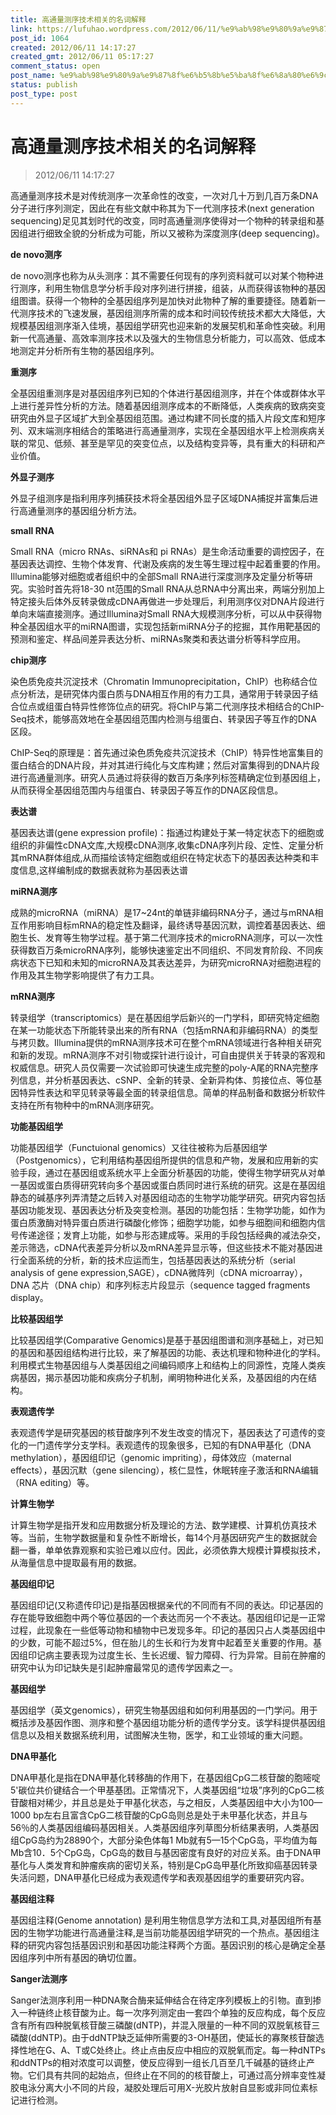```yaml
---
title: 高通量测序技术相关的名词解释
link: https://lufuhao.wordpress.com/2012/06/11/%e9%ab%98%e9%80%9a%e9%87%8f%e6%b5%8b%e5%ba%8f%e6%8a%80%e6%9c%af%e7%9b%b8%e5%85%b3%e7%9a%84%e5%90%8d%e8%af%8d%e8%a7%a3%e9%87%8a/
post_id: 1064
created: 2012/06/11 14:17:27
created_gmt: 2012/06/11 05:17:27
comment_status: open
post_name: %e9%ab%98%e9%80%9a%e9%87%8f%e6%b5%8b%e5%ba%8f%e6%8a%80%e6%9c%af%e7%9b%b8%e5%85%b3%e7%9a%84%e5%90%8d%e8%af%8d%e8%a7%a3%e9%87%8a
status: publish
post_type: post
---
```


# 高通量测序技术相关的名词解释

> 2012/06/11 14:17:27

高通量测序技术是对传统测序一次革命性的改变，一次对几十万到几百万条DNA分子进行序列测定，因此在有些文献中称其为下一代测序技术(next generation sequencing)足见其划时代的改变，同时高通量测序使得对一个物种的转录组和基因组进行细致全貌的分析成为可能，所以又被称为深度测序(deep sequencing)。 

**de novo测序**

de novo测序也称为从头测序：其不需要任何现有的序列资料就可以对某个物种进行测序，利用生物信息学分析手段对序列进行拼接，组装，从而获得该物种的基因组图谱。获得一个物种的全基因组序列是加快对此物种了解的重要捷径。随着新一代测序技术的飞速发展，基因组测序所需的成本和时间较传统技术都大大降低，大规模基因组测序渐入佳境，基因组学研究也迎来新的发展契机和革命性突破。利用新一代高通量、高效率测序技术以及强大的生物信息分析能力，可以高效、低成本地测定并分析所有生物的基因组序列。 

**重测序**

全基因组重测序是对基因组序列已知的个体进行基因组测序，并在个体或群体水平上进行差异性分析的方法。随着基因组测序成本的不断降低，人类疾病的致病突变研究由外显子区域扩大到全基因组范围。通过构建不同长度的插入片段文库和短序列、双末端测序相结合的策略进行高通量测序，实现在全基因组水平上检测疾病关联的常见、低频、甚至是罕见的突变位点，以及结构变异等，具有重大的科研和产业价值。 

**外显子测序**

外显子组测序是指利用序列捕获技术将全基因组外显子区域DNA捕捉并富集后进行高通量测序的基因组分析方法。 

**small RNA**

Small RNA（micro RNAs、siRNAs和 pi RNAs）是生命活动重要的调控因子，在基因表达调控、生物个体发育、代谢及疾病的发生等生理过程中起着重要的作用。Illumina能够对细胞或者组织中的全部Small RNA进行深度测序及定量分析等研究。实验时首先将18-30 nt范围的Small RNA从总RNA中分离出来，两端分别加上特定接头后体外反转录做成cDNA再做进一步处理后，利用测序仪对DNA片段进行单向末端直接测序。通过Illumina对Small RNA大规模测序分析，可以从中获得物种全基因组水平的miRNA图谱，实现包括新miRNA分子的挖掘，其作用靶基因的预测和鉴定、样品间差异表达分析、miRNAs聚类和表达谱分析等科学应用。 

**chip测序**

染色质免疫共沉淀技术（Chromatin Immunoprecipitation，ChIP）也称结合位点分析法，是研究体内蛋白质与DNA相互作用的有力工具，通常用于转录因子结合位点或组蛋白特异性修饰位点的研究。将ChIP与第二代测序技术相结合的ChIP-Seq技术，能够高效地在全基因组范围内检测与组蛋白、转录因子等互作的DNA区段。 

ChIP-Seq的原理是：首先通过染色质免疫共沉淀技术（ChIP）特异性地富集目的蛋白结合的DNA片段，并对其进行纯化与文库构建；然后对富集得到的DNA片段进行高通量测序。研究人员通过将获得的数百万条序列标签精确定位到基因组上，从而获得全基因组范围内与组蛋白、转录因子等互作的DNA区段信息。 

**表达谱**

基因表达谱(gene expression profile)：指通过构建处于某一特定状态下的细胞或组织的非偏性cDNA文库,大规模cDNA测序,收集cDNA序列片段、定性、定量分析其mRNA群体组成,从而描绘该特定细胞或组织在特定状态下的基因表达种类和丰度信息,这样编制成的数据表就称为基因表达谱 

**miRNA测序**

成熟的microRNA（miRNA）是17~24nt的单链非编码RNA分子，通过与mRNA相互作用影响目标mRNA的稳定性及翻译，最终诱导基因沉默，调控着基因表达、细胞生长、发育等生物学过程。基于第二代测序技术的microRNA测序，可以一次性获得数百万条microRNA序列，能够快速鉴定出不同组织、不同发育阶段、不同疾病状态下已知和未知的microRNA及其表达差异，为研究microRNA对细胞进程的作用及其生物学影响提供了有力工具。 

**mRNA测序**

转录组学（transcriptomics）是在基因组学后新兴的一门学科，即研究特定细胞在某一功能状态下所能转录出来的所有RNA（包括mRNA和非编码RNA）的类型与拷贝数。Illumina提供的mRNA测序技术可在整个mRNA领域进行各种相关研究和新的发现。mRNA测序不对引物或探针进行设计，可自由提供关于转录的客观和权威信息。研究人员仅需要一次试验即可快速生成完整的poly-A尾的RNA完整序列信息，并分析基因表达、cSNP、全新的转录、全新异构体、剪接位点、等位基因特异性表达和罕见转录等最全面的转录组信息。简单的样品制备和数据分析软件支持在所有物种中的mRNA测序研究。 

**功能基因组学**

功能基因组学（Functuional genomics）又往往被称为后基因组学（Postgenomics），它利用结构基因组所提供的信息和产物，发展和应用新的实验手段，通过在基因组或系统水平上全面分析基因的功能，使得生物学研究从对单一基因或蛋白质得研究转向多个基因或蛋白质同时进行系统的研究。这是在基因组静态的碱基序列弄清楚之后转入对基因组动态的生物学功能学研究。研究内容包括基因功能发现、基因表达分析及突变检测。基因的功能包括：生物学功能，如作为蛋白质激酶对特异蛋白质进行磷酸化修饰；细胞学功能，如参与细胞间和细胞内信号传递途径；发育上功能，如参与形态建成等。采用的手段包括经典的减法杂交，差示筛选，cDNA代表差异分析以及mRNA差异显示等，但这些技术不能对基因进行全面系统的分析，新的技术应运而生，包括基因表达的系统分析（serial analysis of gene expression,SAGE），cDNA微阵列（cDNA microarray），DNA 芯片（DNA chip）和序列标志片段显示（sequence tagged fragments display。 

**比较基因组学**

比较基因组学(Comparative Genomics)是基于基因组图谱和测序基础上，对已知的基因和基因组结构进行比较，来了解基因的功能、表达机理和物种进化的学科。利用模式生物基因组与人类基因组之间编码顺序上和结构上的同源性，克隆人类疾病基因，揭示基因功能和疾病分子机制，阐明物种进化关系，及基因组的内在结构。 

**表观遗传学**

表观遗传学是研究基因的核苷酸序列不发生改变的情况下，基因表达了可遗传的变化的一门遗传学分支学科。表观遗传的现象很多，已知的有DNA甲基化（DNA methylation），基因组印记（genomic impriting），母体效应（maternal effects），基因沉默（gene silencing），核仁显性，休眠转座子激活和RNA编辑（RNA editing）等。 

**计算生物学**

计算生物学是指开发和应用数据分析及理论的方法、数学建模、计算机仿真技术等。当前，生物学数据量和复杂性不断增长，每14个月基因研究产生的数据就会翻一番，单单依靠观察和实验已难以应付。因此，必须依靠大规模计算模拟技术，从海量信息中提取最有用的数据。 

**基因组印记**

基因组印记(又称遗传印记)是指基因根据亲代的不同而有不同的表达。印记基因的存在能导致细胞中两个等位基因的一个表达而另一个不表达。基因组印记是一正常过程，此现象在一些低等动物和植物中已发现多年。印记的基因只占人类基因组中的少数，可能不超过5%，但在胎儿的生长和行为发育中起着至关重要的作用。基因组印记病主要表现为过度生长、生长迟缓、智力障碍、行为异常。目前在肿瘤的研究中认为印记缺失是引起肿瘤最常见的遗传学因素之一。 

**基因组学**

基因组学（英文genomics），研究生物基因组和如何利用基因的一门学问。用于概括涉及基因作图、测序和整个基因组功能分析的遗传学分支。该学科提供基因组信息以及相关数据系统利用，试图解决生物，医学，和工业领域的重大问题。 

**DNA甲基化**

DNA甲基化是指在DNA甲基化转移酶的作用下，在基因组CpG二核苷酸的胞嘧啶5'碳位共价键结合一个甲基基团。正常情况下，人类基因组“垃圾”序列的CpG二核苷酸相对稀少，并且总是处于甲基化状态，与之相反，人类基因组中大小为100—1000 bp左右且富含CpG二核苷酸的CpG岛则总是处于未甲基化状态，并且与56％的人类基因组编码基因相关。人类基因组序列草图分析结果表明，人类基因组CpG岛约为28890个，大部分染色体每1 Mb就有5—15个CpG岛，平均值为每Mb含10．5个CpG岛，CpG岛的数目与基因密度有良好的对应关系。由于DNA甲基化与人类发育和肿瘤疾病的密切关系，特别是CpG岛甲基化所致抑癌基因转录失活问题，DNA甲基化已经成为表观遗传学和表观基因组学的重要研究内容。

**基因组注释**

基因组注释(Genome annotation) 是利用生物信息学方法和工具,对基因组所有基因的生物学功能进行高通量注释,是当前功能基因组学研究的一个热点。基因组注释的研究内容包括基因识别和基因功能注释两个方面。基因识别的核心是确定全基因组序列中所有基因的确切位置。

**Sanger法测序**

Sanger法测序利用一种DNA聚合酶来延伸结合在待定序列模板上的引物。直到掺入一种链终止核苷酸为止。每一次序列测定由一套四个单独的反应构成，每个反应含有所有四种脱氧核苷酸三磷酸(dNTP)，并混入限量的一种不同的双脱氧核苷三磷酸(ddNTP)。由于ddNTP缺乏延伸所需要的3-OH基团，使延长的寡聚核苷酸选择性地在G、A、T或C处终止。终止点由反应中相应的双脱氧而定。每一种dNTPs和ddNTPs的相对浓度可以调整，使反应得到一组长几百至几千碱基的链终止产物。它们具有共同的起始点，但终止在不同的的核苷酸上，可通过高分辨率变性凝胶电泳分离大小不同的片段，凝胶处理后可用X-光胶片放射自显影或非同位素标记进行检测。

